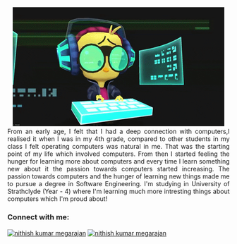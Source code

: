 <div align="center">
    <img alt="GIF" src="https://raw.githubusercontent.com/NithishK5/NithishK5/master/giphy.gif"/>
</div>

<div align="justify">
From an early age, I felt that I had a deep connection with computers,I realised it when I was in my 4th grade, compared to other students in my class I felt operating computers was natural in me. That was the starting point of my life which involved computers. From then I started feeling the hunger for learning more about computers and every time I learn something new about it the passion towards computers started increasing. The passion towards computers and the hunger of learning new things made me to pursue a degree in Software Engineering. I'm studying in University of Strathclyde (Year - 4) where I'm learning much more intresting things about computers which I'm proud about!
</div>

<h3 align="left">Connect with me:</h3>
<p align="left">
<a href="https://linkedin.com/in/Nithish Kumar Megarajan" target="blank"><img align="center" src="https://raw.githubusercontent.com/rahuldkjain/github-profile-readme-generator/master/src/images/icons/Social/linked-in-alt.svg" alt="nithish kumar megarajan" height="30" width="40" /></a>
<a href="https://fb.com/Nithish Kumar Megarajan" target="blank"><img align="center" src="https://raw.githubusercontent.com/rahuldkjain/github-profile-readme-generator/master/src/images/icons/Social/facebook.svg" alt="nithish kumar megarajan" height="30" width="40" /></a>
</p>



<!---
NithishK5/NithishK5 is a ✨ special ✨ repository because its `README.md` (this file) appears on your GitHub profile.
You can click the Preview link to take a look at your changes.
--->

